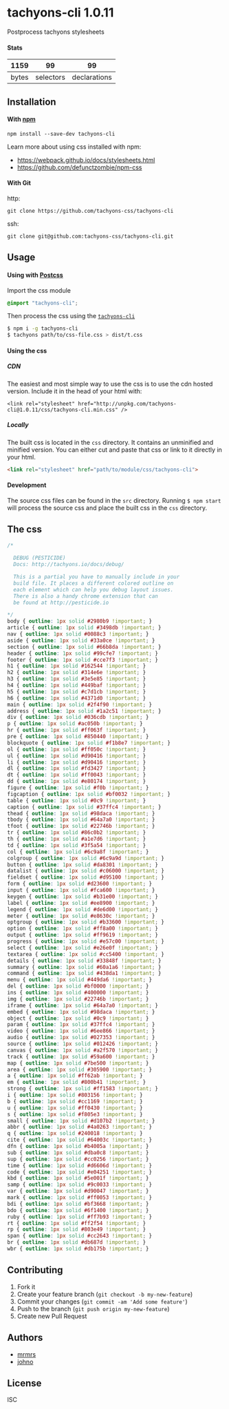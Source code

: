 # tachyons-cli 1.0.11

Postprocess tachyons stylesheets

#### Stats

1159 | 99 | 99
---|---|---
bytes | selectors | declarations

## Installation

#### With [npm](https://npmjs.com)

```
npm install --save-dev tachyons-cli
```

Learn more about using css installed with npm:
* https://webpack.github.io/docs/stylesheets.html
* https://github.com/defunctzombie/npm-css

#### With Git

http:
```
git clone https://github.com/tachyons-css/tachyons-cli
```

ssh:
```
git clone git@github.com:tachyons-css/tachyons-cli.git
```

## Usage

#### Using with [Postcss](https://github.com/postcss/postcss)

Import the css module

```css
@import "tachyons-cli";
```

Then process the css using the [`tachyons-cli`](https://github.com/tachyons-css/tachyons-cli)

```sh
$ npm i -g tachyons-cli
$ tachyons path/to/css-file.css > dist/t.css
```

#### Using the css

##### CDN
The easiest and most simple way to use the css is to use the cdn hosted version. Include it in the head of your html with:

```
<link rel="stylesheet" href="http://unpkg.com/tachyons-cli@1.0.11/css/tachyons-cli.min.css" />
```

##### Locally
The built css is located in the `css` directory. It contains an unminified and minified version.
You can either cut and paste that css or link to it directly in your html.

```html
<link rel="stylesheet" href="path/to/module/css/tachyons-cli">
```

#### Development

The source css files can be found in the `src` directory.
Running `$ npm start` will process the source css and place the built css in the `css` directory.

## The css

```css
/* 
 
  DEBUG (PESTICIDE)
  Docs: http://tachyons.io/docs/debug/

  This is a partial you have to manually include in your
  build file. It places a different colored outline on 
  each element which can help you debug layout issues.
  There is also a handy chrome extension that can 
  be found at http://pesticide.io

*/
body { outline: 1px solid #2980b9 !important; }
article { outline: 1px solid #3498db !important; }
nav { outline: 1px solid #0088c3 !important; }
aside { outline: 1px solid #33a0ce !important; }
section { outline: 1px solid #66b8da !important; }
header { outline: 1px solid #99cfe7 !important; }
footer { outline: 1px solid #cce7f3 !important; }
h1 { outline: 1px solid #162544 !important; }
h2 { outline: 1px solid #314e6e !important; }
h3 { outline: 1px solid #3e5e85 !important; }
h4 { outline: 1px solid #449baf !important; }
h5 { outline: 1px solid #c7d1cb !important; }
h6 { outline: 1px solid #4371d0 !important; }
main { outline: 1px solid #2f4f90 !important; }
address { outline: 1px solid #1a2c51 !important; }
div { outline: 1px solid #036cdb !important; }
p { outline: 1px solid #ac050b !important; }
hr { outline: 1px solid #ff063f !important; }
pre { outline: 1px solid #850440 !important; }
blockquote { outline: 1px solid #f1b8e7 !important; }
ol { outline: 1px solid #ff050c !important; }
ul { outline: 1px solid #d90416 !important; }
li { outline: 1px solid #d90416 !important; }
dl { outline: 1px solid #fd3427 !important; }
dt { outline: 1px solid #ff0043 !important; }
dd { outline: 1px solid #e80174 !important; }
figure { outline: 1px solid #f0b !important; }
figcaption { outline: 1px solid #bf0032 !important; }
table { outline: 1px solid #0c9 !important; }
caption { outline: 1px solid #37ffc4 !important; }
thead { outline: 1px solid #98daca !important; }
tbody { outline: 1px solid #64a7a0 !important; }
tfoot { outline: 1px solid #22746b !important; }
tr { outline: 1px solid #86c0b2 !important; }
th { outline: 1px solid #a1e7d6 !important; }
td { outline: 1px solid #3f5a54 !important; }
col { outline: 1px solid #6c9a8f !important; }
colgroup { outline: 1px solid #6c9a9d !important; }
button { outline: 1px solid #da8301 !important; }
datalist { outline: 1px solid #c06000 !important; }
fieldset { outline: 1px solid #d95100 !important; }
form { outline: 1px solid #d23600 !important; }
input { outline: 1px solid #fca600 !important; }
keygen { outline: 1px solid #b31e00 !important; }
label { outline: 1px solid #ee8900 !important; }
legend { outline: 1px solid #de6d00 !important; }
meter { outline: 1px solid #e8630c !important; }
optgroup { outline: 1px solid #b33600 !important; }
option { outline: 1px solid #ff8a00 !important; }
output { outline: 1px solid #ff9619 !important; }
progress { outline: 1px solid #e57c00 !important; }
select { outline: 1px solid #e26e0f !important; }
textarea { outline: 1px solid #cc5400 !important; }
details { outline: 1px solid #33848f !important; }
summary { outline: 1px solid #60a1a6 !important; }
command { outline: 1px solid #438da1 !important; }
menu { outline: 1px solid #449da6 !important; }
del { outline: 1px solid #bf0000 !important; }
ins { outline: 1px solid #400000 !important; }
img { outline: 1px solid #22746b !important; }
iframe { outline: 1px solid #64a7a0 !important; }
embed { outline: 1px solid #98daca !important; }
object { outline: 1px solid #0c9 !important; }
param { outline: 1px solid #37ffc4 !important; }
video { outline: 1px solid #6ee866 !important; }
audio { outline: 1px solid #027353 !important; }
source { outline: 1px solid #012426 !important; }
canvas { outline: 1px solid #a2f570 !important; }
track { outline: 1px solid #59a600 !important; }
map { outline: 1px solid #7be500 !important; }
area { outline: 1px solid #305900 !important; }
a { outline: 1px solid #ff62ab !important; }
em { outline: 1px solid #800b41 !important; }
strong { outline: 1px solid #ff1583 !important; }
i { outline: 1px solid #803156 !important; }
b { outline: 1px solid #cc1169 !important; }
u { outline: 1px solid #ff0430 !important; }
s { outline: 1px solid #f805e3 !important; }
small { outline: 1px solid #d107b2 !important; }
abbr { outline: 1px solid #4a0263 !important; }
q { outline: 1px solid #240018 !important; }
cite { outline: 1px solid #64003c !important; }
dfn { outline: 1px solid #b4005a !important; }
sub { outline: 1px solid #dba0c8 !important; }
sup { outline: 1px solid #cc0256 !important; }
time { outline: 1px solid #d6606d !important; }
code { outline: 1px solid #e04251 !important; }
kbd { outline: 1px solid #5e001f !important; }
samp { outline: 1px solid #9c0033 !important; }
var { outline: 1px solid #d90047 !important; }
mark { outline: 1px solid #ff0053 !important; }
bdi { outline: 1px solid #bf3668 !important; }
bdo { outline: 1px solid #6f1400 !important; }
ruby { outline: 1px solid #ff7b93 !important; }
rt { outline: 1px solid #ff2f54 !important; }
rp { outline: 1px solid #803e49 !important; }
span { outline: 1px solid #cc2643 !important; }
br { outline: 1px solid #db687d !important; }
wbr { outline: 1px solid #db175b !important; }
```

## Contributing

1. Fork it
2. Create your feature branch (`git checkout -b my-new-feature`)
3. Commit your changes (`git commit -am 'Add some feature'`)
4. Push to the branch (`git push origin my-new-feature`)
5. Create new Pull Request

## Authors

* [mrmrs](http://mrmrs.io)
* [johno](http://johnotander.com)

## License

ISC

